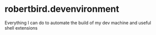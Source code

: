 # robertbird.devenvironment
Everything I can do to automate the build of my dev machine and useful shell extensions
